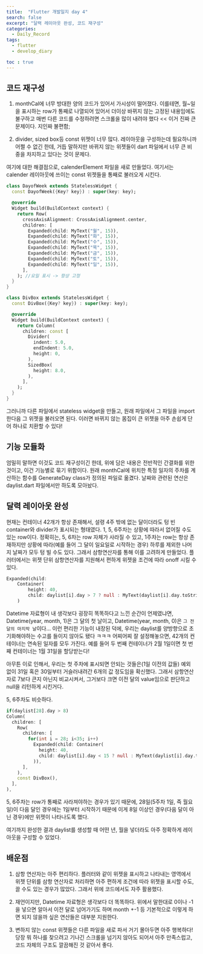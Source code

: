 ```yaml
---
title:  "Flutter 개발일지 day 4"
search: false
excerpt: "달력 레이아웃 완성, 코드 재구성"
categories: 
  - Daily_Record
tags:
  - flutter
  - develop_diary

toc : true
--- 
```

<!-- basic info -->

## 코드 재구성

1. monthCal에 너무 방대한 양의 코드가 있어서 가시성이 떨어졌다. 이를테면, 월~일을 표시하는 row가 통째로 나열되어 있어서 더이상 바뀌지 않는 고정된 내용임에도 불구하고 매번 다른 코드를 수정하려면 스크롤을 많이 내려야 했다 << 이거 진짜 큰 문제이다. 지인짜 불편함;

2. divider, sized box등 const 위젯이 너무 많다. 레이아웃을 구성하는데 필요하니까 어쩔 수 없긴 한데, 거듭 말하지만 바뀌지 않는 위젯들이 dart 파일에서 너무 큰 비중을 차지하고 있다는 것이 문제다. 

여기에 대한 해결점으로, calenderElement 파일을 새로 만들었다. 여기서는 calender 레이아웃에 쓰이는 const 위젯들을 통째로 불러오게 시킨다.

```dart
class DayofWeek extends StatelessWidget {
  const DayofWeek({Key? key}) : super(key: key);

  @override
  Widget build(BuildContext context) {
    return Row(
      crossAxisAlignment: CrossAxisAlignment.center,
      children: [
        Expanded(child: MyText("월", 15)),
        Expanded(child: MyText("화", 15)),
        Expanded(child: MyText("수", 15)),
        Expanded(child: MyText("목", 15)),
        Expanded(child: MyText("금", 15)),
        Expanded(child: MyText("토", 15)),
        Expanded(child: MyText("일", 15)),
      ],
    ); //요일 표시 -> 항상 고정
  }
}

class DivBox extends StatelessWidget {
  const DivBox({Key? key}) : super(key: key);

  @override
  Widget build(BuildContext context) {
    return Column(
      children: const [
        Divider(
          indent: 5.0,
          endIndent: 5.0,
          height: 0,
        ),
        SizedBox(
          height: 8.0,
        ),
      ],
    );
  }
}
```

그러니까 다른 파일에서 stateless widget을 만들고, 원래 파일에서 그 파일을 import 한다음 그 위젯을 불러오면 된다. 이러면 바뀌지 않는 몸집이 큰 위젯을 아주 손쉽게 단어 하나로 치환할 수 있다!

## 기능 모듈화

엄밀히 말하면 이것도 코드 재구성이긴 한데, 위에 담은 내용은 전반적인 간결화를 위한 것이고, 이건 기능별로 묶기 위함이다. 원래 monthCal에 위치한 특정 일자의 주차를 계산하는 함수를 GenerateDay class가 정의된 파일로 옮겼다. 날짜와 관련된 연산은 daylist.dart 파일에서만 하도록 모아놨다.

## 달력 레이아웃 완성

현재는 컨테이너 42개가 항상 존재해서, 설령 4주 밖에 없는 달이더라도 텅 빈 container와 divider가 표시되는 형태였다. 1, 5, 6주차는 상황에 따라서 없어질 수도 있는 row이다. 정확히는, 5, 6차는 row 자체가 사라질 수 있고, 1주차는 row는 항상 존재하지만 상황에 따라(예를 들어 그 달이 일요일로 시작하는 경우) 하루를 제외한 나머지 날짜가 모두 텅 빌 수도 있다. 그래서 삼항연산자를 통해 이를 고려하게 만들었다. 플러터에서는 위젯 단위 삼항연산자를 지원해서 편하게 위젯을 조건에 따라 onoff 시킬 수 있다. 

```dart
Expanded(child: 
    Container(
        height: 40,
        child: daylist[i].day > 7 ? null : MyText(daylist[i].day.toString(), 15),
    )
```

Datetime 자료형이 내 생각보다 굉장히 똑똑하다고 느낀 순간이 언제였냐면, Datetime(year, month, 1)은 그 달의 첫 날이고, Datetime(year, month, 0)은 `그 전 달의 마지막 날`이다... 이런 편리한 기능이 내장된 덕에, 우리는 daylist를 양방향으로 초기화해야하는 수고를 들이지 않아도 됐다 ㅋㅋㅋ 어찌어찌 잘 설정해놓으면, 42개의 컨테이너는 연속된 일자를 모두 가진다. 예를 들어 두 번째 컨테이너가 2월 1일이면 첫 번째 컨테이너는 1월 31일을 할당받는다!  

아무튼 이로 인해서, 우리는 첫 주차에 표시되면 안되는 것들은(1일 이전의 값들) 예외 없이 31일 혹은 30일부터 거슬러내려간 6개의 값 정도임을 확신했다. 그래서 삼항연산자로 7보다 큰지 아닌지 비교시켜서, 그거보다 크면 이전 달의 value임으로 판단하고 null을 리턴하게 시킨거다.

5, 6주차도 비슷하다.

```dart
if(daylist[28].day > 8)
Column(
  children: [
    Row(
      children: [
        for(int i = 28; i<35; i++)
          Expanded(child: Container(
            height: 40,
            child: daylist[i].day < 15 ? null : MyText(daylist[i].day.toString(), 15),
          )),
      ],
    ),
    const DivBox(),
  ],
),
```

5, 6주차는 row가 통째로 사라져야하는 경우가 있기 때문에, 28일(5주차 1일, 즉 월요일)이 다음 달인 경우에는 1일부터 시작하기 때문에 이게 8일 이상인 경우(다음 달이 아닌 경우)에만 위젯이 나타나도록 했다.

여기까지 완성한 결과 daylist를 생성할 때 어떤 년, 월을 넣더라도 아주 정확하게 레이아웃을 구성할 수 있었다.

## 배운점

1. 삼항 연산자는 아주 편리하다. 플러터와 같이 위젯을 표시하고 나타내는 영역에서 위젯 단위를 삼항 연산자로 처리하면 아주 편하게 조건에 따라 위젯을 표시할 수도, 끌 수도 있는 경우가 많았다. 그래서 위에 코드에서도 자주 활용했다.

2. 재언이지만, Datetime 자료형은 생각보다 더 똑똑하다. 위에서 말한대로 0이나 -1을 넣으면 알아서 이전 달로 넘어가기도 하며 month +-1 등 기본적으로 이렇게 하면 되지 않을까 싶은 연산들은 대부분 지원한다.

3. 변하지 않는 const 위젯들은 다른 파일을 새로 파서 거기 몰아두면 아주 행복하다! 당장 뭐 하나를 찾으려고 기나긴 스크롤을 넘기지 않아도 되어서 아주 만족스럽고, 코드 자체의 구조도 깔끔해진 것 같아서 좋다.
